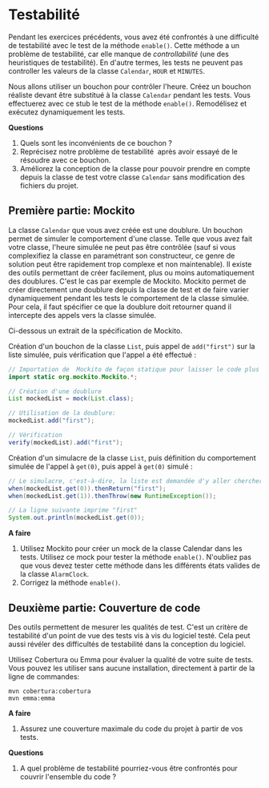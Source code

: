 # Testabilité

Pendant les exercices précédents, vous avez été confrontés à une
difficulté de testabilité avec le test de la méthode `enable()`.
Cette méthode a un problème de testabilité, car elle manque de
_controllabilité_ (une des heuristiques de testabilité).
En d'autre termes, les tests ne peuvent pas controller les valeurs de la
classe `Calendar`, `HOUR` et `MINUTES`.


Nous allons utiliser un bouchon pour contrôler l'heure.
Créez un bouchon réaliste devant être substitué à la classe `Calendar` pendant les tests.
Vous effectuerez avec ce stub le test de la méthode `enable()`.
Remodélisez et exécutez dynamiquement les tests.

**Questions**

  1. Quels sont les inconvénients de ce bouchon ?
  2. Reprécisez notre problème de testabilité  après avoir essayé de le résoudre avec ce bouchon.
  1. Améliorez la conception de la classe pour pouvoir prendre en compte depuis la classe de test votre classe `Calendar` sans modification des fichiers du projet.

## Première partie: Mockito

La classe `Calendar` que vous avez créée est une doublure.
Un bouchon permet de simuler le comportement d'une classe.
Telle que vous avez fait votre classe, l'heure simulée ne peut pas être
contrôlée (sauf si vous complexifiez  la classe en paramétrant son
constructeur, ce genre de solution peut être rapidement trop complexe et non maintenable).
Il existe des outils permettant de créer facilement, plus ou moins
automatiquement des doublures.
C'est le cas par exemple de Mockito.
Mockito permet de créer directement une doublure depuis la classe de
test et de faire varier dynamiquement pendant les tests le comportement
de la classe simulée.
Pour cela, il faut spécifier ce que la doublure doit retourner quand il intercepte des appels vers la classe simulée.

Ci-dessous un extrait de la spécification de Mockito.

  Création d'un bouchon de la classe `List`, puis appel de `add("first")` sur la liste simulée, puis vérification que l'appel a été effectué :

```java
// Importation de  Mockito de façon statique pour laisser le code plus clair:
import static org.mockito.Mockito.*;

// Création d'une doublure
List mockedList = mock(List.class);

// Utilisation de la doublure:
mockedList.add("first");

// Vérification
verify(mockedList).add("first");
```

  Création d'un simulacre de la classe `List`, puis définition  du comportement simulée
  de l'appel à `get(0)`, puis appel à `get(0)` simulé :

```Java
// Le simulacre, c'est-à-dire, la liste est demandée d'y aller chercher l'id 0, et retourner "first"
when(mockedList.get(0)).thenReturn("first");
when(mockedList.get(1)).thenThrow(new RuntimeException());

// La ligne suivante imprime "first"
System.out.println(mockedList.get(0));
```

**A faire**

  1. Utilisez  Mockito pour créer un mock de la classe Calendar dans les tests.
  Utilisez ce  mock pour tester la méthode `enable()`.
  N'oubliez pas que vous devez tester cette méthode dans les différents états valides de la classe `AlarmClock`.
  1. Corrigez la méthode `enable()`.


## Deuxième partie: Couverture de code

Des outils permettent de mesurer les qualités de test.
C'est un critère de testabilité d'un point de vue des tests vis à vis du logiciel testé.
Cela peut aussi révéler des difficultés de testabilité dans la conception du logiciel.

Utilisez Cobertura ou Emma pour évaluer la qualité de votre suite de tests.
Vous pouvez les utiliser sans aucune installation, directement à partir de la ligne de commandes:

```Shell
mvn cobertura:cobertura
mvn emma:emma
```

**A faire**
  1. Assurez une couverture maximale du code du projet à partir de vos tests.

**Questions**
  1. A quel problème de testabilité pourriez-vous être confrontés pour couvrir l'ensemble du code ?
